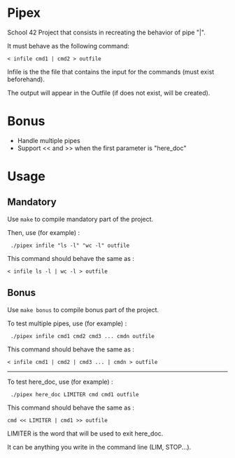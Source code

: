 # Pipex

School 42 Project that consists in recreating the behavior of pipe "|".

It must behave as the following command:

```< infile cmd1 | cmd2 > outfile```


Infile is the the file that contains the input for the commands (must exist beforehand).

The output will appear in the Outfile (if does not exist, will be created).


# Bonus

- Handle multiple pipes
- Support << and >> when the first parameter is "here_doc"


# Usage

## Mandatory

Use ```make``` to compile mandatory part of the project.

Then, use (for example) :

``` ./pipex infile "ls -l" "wc -l" outfile```

This command should behave the same as :

```< infile ls -l | wc -l > outfile```



## Bonus

Use ```make bonus``` to compile bonus part of the project.

To test multiple pipes, use (for example) :

``` ./pipex infile cmd1 cmd2 cmd3 ... cmdn outfile```

This command should behave the same as :

```< infile cmd1 | cmd2 | cmd3 ... | cmdn > outfile```

 -----------------------------------------------------------------------------------------------------------------------


To test here_doc, use (for example) :

``` ./pipex here_doc LIMITER cmd cmd1 outfile```

This command should behave the same as :

```cmd << LIMITER | cmd1 >> outfile```



LIMITER is the word that will be used to exit here_doc.

It can be anything you write in the command line (LIM, STOP...).
